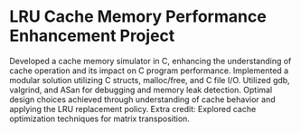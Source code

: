 # LRU Cache Memory Performance Enhancement Project

Developed a cache memory simulator in C, enhancing the understanding of cache operation and its impact on C program performance. Implemented a modular solution utilizing C structs, malloc/free, and C file I/O. Utilized gdb, valgrind, and ASan for debugging and memory leak detection. Optimal design choices achieved through understanding of cache behavior and applying the LRU replacement policy. Extra credit: Explored cache optimization techniques for matrix transposition.
